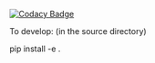 [![Codacy Badge](https://api.codacy.com/project/badge/Grade/5a1444a2a46a45e2940837fa301d7fd1)](https://www.codacy.com/app/astrobokonon/ligmos?utm_source=github.com&amp;utm_medium=referral&amp;utm_content=LowellObservatory/ligmos&amp;utm_campaign=Badge_Grade)

To develop:
(in the source directory)

pip install -e .
